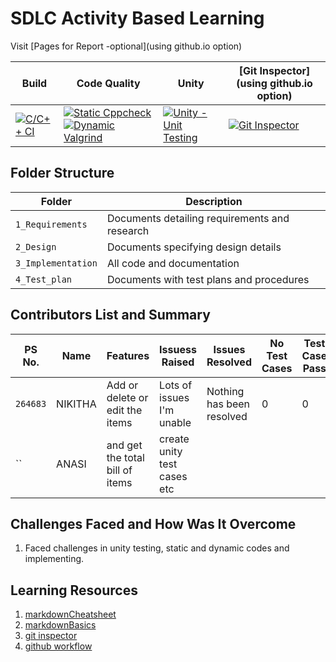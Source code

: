 # SDLC Activity Based Learning

Visit [Pages for Report -optional](using github.io option)

Build | Code Quality | Unity | [Git Inspector](using github.io option)
------|----------|-------|--------------
[![C/C++ CI](https://github.com/prithvisekhar/AppliedSDLC_Template/actions/workflows/c-cpp.yml/badge.svg)](https://github.com/anasinikitha/AppliedSDLC_Template/actions/workflows/c-cpp.yml) | [![Static Cppcheck](https://github.com/anasinikitha/AppliedSDLC_Template/actions/workflows/cppcheck.yml/badge.svg)](https://github.com/anasinikitha/AppliedSDLC_Template/actions/workflows/cppcheck.yml) [![Dynamic Valgrind](https://github.com/anasinikitha/AppliedSDLC_Template/actions/workflows/CodeQuality_Dynamic.yml/badge.svg)](https://github.com/anasinikitha/AppliedSDLC_Template/actions/workflows/CodeQuality_Dynamic.yml)| [![Unity - Unit Testing](https://github.com/anasinikithar/AppliedSDLC_Template/actions/workflows/unity.yml/badge.svg)](https://github.com/anasinikithar/AppliedSDLC_Template/actions/workflows/unity.yml)| [![Git Inspector](https://github.com/anasinikithar/AppliedSDLC_Template/actions/workflows/gitinspector.yml/badge.svg)](https://github.com/anasinikithar/AppliedSDLC_Template/actions/workflows/gitinspector.yml)


## Folder Structure
Folder             | Description
-------------------| -----------------------------------------
`1_Requirements`   | Documents detailing requirements and research
`2_Design`         | Documents specifying design details
`3_Implementation` | All code and documentation
`4_Test_plan`      | Documents with test plans and procedures

## Contributors List and Summary

PS No.   |  Name    |    Features    | Issuess Raised |Issues Resolved|No Test Cases|Test Case Pass
-------  |--------- |----------------|----------------|---------------|-------------|--------------
`264683` | NIKITHA  | Add or delete or edit the items    | Lots of issues I'm unable | Nothing has been resolved   |  0   |  0    
``       | ANASI    | and get the total bill of items   | create unity test cases etc    |    |    |    

## Challenges Faced and How Was It Overcome

1. Faced challenges in unity testing, static and dynamic codes and implementing.

## Learning Resources
1. [markdownCheatsheet](https://github.com/adam-p/markdown-here/wiki/Markdown-Cheatsheet)
2. [markdownBasics](https://guides.github.com/features/mastering-markdown/)
3. [git inspector](https://github.com/ejwa/gitinspector.git)
4. [github workflow](https://docs.github.com/en/actions/learn-github-action)

